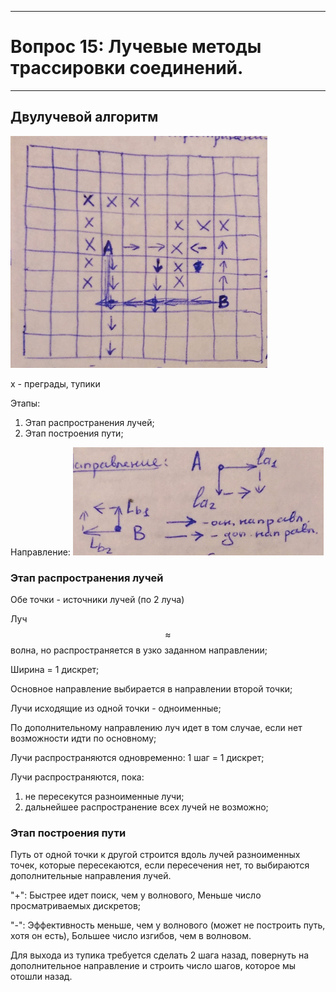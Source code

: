 ___
# Вопрос 15: Лучевые методы трассировки соединений.
___

## Двулучевой алгоритм

![Поле](../resources/imgs/15/1.png)

х - преграды, тупики

Этапы:
1. Этап распространения лучей;
2. Этап построения пути;

Направление:
![A B](../resources/imgs/15/2.png)

### Этап распространения лучей

Обе точки - источники лучей (по 2 луча)

Луч $$ \approx $$ волна, но распространяется в узко заданном направлении;

Ширина = 1 дискрет;

Основное направление выбирается в направлении второй точки;

Лучи исходящие из одной точки - одноименные;

По дополнительному направлению луч идет в том случае, если нет возможности идти по основному;

Лучи распространяются одновременно: 1 шаг = 1 дискрет;

Лучи распространяются, пока:
1. не пересекутся разноименные лучи;
2. дальнейшее распространение всех лучей не возможно;

### Этап построения пути

Путь от одной точки к другой строится вдоль лучей разноименных точек, которые пересекаются, если пересечения нет, то выбираются дополнительные направления лучей.

"+": Быстрее идет поиск, чем у волнового, Меньше число просматриваемых дискретов;

"-": Эффективность меньше, чем у волнового (может не построить путь, хотя он есть), Большее число изгибов, чем в волновом.

Для выхода из тупика требуется сделать 2 шага назад, повернуть на дополнительное направление и строить число шагов, которое мы отошли назад.